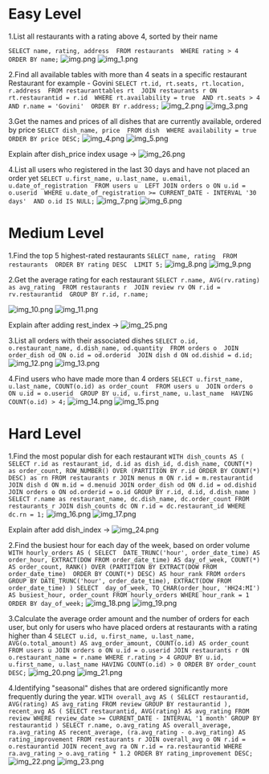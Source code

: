 # Easy Level
1.List all restaurants with a rating above 4, sorted by their name

``SELECT name, rating, address 
FROM restaurants 
WHERE rating > 4 
ORDER BY name;``
![img.png](img.png) ![img_1.png](img_1.png)

2.Find all available tables with more than 4 seats in a specific restaurant
Restaurant for example - Govini
``SELECT rt.id, rt.seats, rt.location, r.address 
FROM restauranttables rt 
JOIN restaurants r ON rt.restaurantid = r.id 
WHERE rt.availability = true 
  AND rt.seats > 4 
  AND r.name = 'Govini' 
ORDER BY r.address;``
![img_2.png](img_2.png) ![img_3.png](img_3.png)

3.Get the names and prices of all dishes that are currently available, ordered by price
``SELECT dish_name, price 
FROM dish 
WHERE availability = true 
ORDER BY price DESC;``
![img_4.png](img_4.png) ![img_5.png](img_5.png)

Explain after dish_price index usage -> ![img_26.png](img_26.png)

4.List all users who registered in the last 30 days and have not placed an order yet
``SELECT u.first_name, u.last_name, u.email, u.date_of_registration 
FROM users u 
LEFT JOIN orders o ON u.id = o.userid 
WHERE u.date_of_registration >= CURRENT_DATE - INTERVAL '30 days' 
  AND o.id IS NULL;``
![img_7.png](img_7.png)   ![img_6.png](img_6.png)

# Medium Level
1.Find the top 5 highest-rated restaurants
``SELECT name, rating 
FROM restaurants 
ORDER BY rating DESC 
LIMIT 5;``
![img_8.png](img_8.png) ![img_9.png](img_9.png)

2.Get the average rating for each restaurant
``SELECT r.name, AVG(rv.rating) as avg_rating 
FROM restaurants r 
JOIN review rv ON r.id = rv.restaurantid 
GROUP BY r.id, r.name;``

![img_10.png](img_10.png) ![img_11.png](img_11.png) 

Explain after adding rest_index -> ![img_25.png](img_25.png)

3.List all orders with their associated dishes
``SELECT o.id, o.restaurant_name, d.dish_name, od.quantity 
FROM orders o 
JOIN order_dish od ON o.id = od.orderid 
JOIN dish d ON od.dishid = d.id;``
![img_12.png](img_12.png) ![img_13.png](img_13.png)

4.Find users who have made more than 4 orders
``SELECT u.first_name, u.last_name, COUNT(o.id) as order_count 
FROM users u 
JOIN orders o ON u.id = o.userid 
GROUP BY u.id, u.first_name, u.last_name 
HAVING COUNT(o.id) > 4;``
![img_14.png](img_14.png) ![img_15.png](img_15.png)

# Hard Level
1.Find the most popular dish for each restaurant
``WITH dish_counts AS (
    SELECT
        r.id as restaurant_id,
        d.id as dish_id,
        d.dish_name,
        COUNT(*) as order_count,
        ROW_NUMBER() OVER (PARTITION BY r.id ORDER BY COUNT(*) DESC) as rn
    FROM restaurants r
             JOIN menus m ON r.id = m.restaurantid
             JOIN dish d ON m.id = d.menuid
             JOIN order_dish od ON d.id = od.dishid
             JOIN orders o ON od.orderid = o.id
    GROUP BY r.id, d.id, d.dish_name
)
SELECT
    r.name as restaurant_name,
    dc.dish_name,
    dc.order_count
FROM restaurants r
         JOIN dish_counts dc ON r.id = dc.restaurant_id
WHERE dc.rn = 1;``
![img_16.png](img_16.png)  ![img_17.png](img_17.png)

Explain after add dish_index -> ![img_24.png](img_24.png)

2.Find the busiest hour for each day of the week, based on order volume
``WITH hourly_orders AS (
  SELECT 
    DATE_TRUNC('hour', order_date_time) AS order_hour,
    EXTRACT(DOW FROM order_date_time) AS day_of_week,
    COUNT(*) AS order_count,
    RANK() OVER (PARTITION BY EXTRACT(DOW FROM order_date_time) 
                 ORDER BY COUNT(*) DESC) AS hour_rank
  FROM orders
  GROUP BY DATE_TRUNC('hour', order_date_time), EXTRACT(DOW FROM order_date_time)
)
SELECT 
  day_of_week,
  TO_CHAR(order_hour, 'HH24:MI') AS busiest_hour,
  order_count
FROM hourly_orders
WHERE hour_rank = 1
ORDER BY day_of_week;``
![img_18.png](img_18.png) ![img_19.png](img_19.png)

3.Calculate the average order amount and the number of orders for each user, but only for users who have placed orders at restaurants with a rating higher than 4
``SELECT u.id, u.first_name, u.last_name,
       AVG(o.total_amount) AS avg_order_amount,
       COUNT(o.id) AS order_count
FROM users u
         JOIN orders o ON u.id = o.userid
         JOIN restaurants r ON o.restaurant_name = r.name
WHERE r.rating > 4
GROUP BY u.id, u.first_name, u.last_name
HAVING COUNT(o.id) > 0
ORDER BY order_count DESC;``
![img_20.png](img_20.png) ![img_21.png](img_21.png)

4.Identifying "seasonal" dishes that are ordered significantly more frequently during the year.
``WITH overall_avg AS (
    SELECT restaurantid, AVG(rating) AS avg_rating
    FROM review
    GROUP BY restaurantid
),
     recent_avg AS (
         SELECT restaurantid, AVG(rating) AS avg_rating
         FROM review
         WHERE review_date >= CURRENT_DATE - INTERVAL '1 month'
         GROUP BY restaurantid
     )
SELECT
    r.name,
    o.avg_rating AS overall_average,
    ra.avg_rating AS recent_average,
    (ra.avg_rating - o.avg_rating) AS rating_improvement
FROM restaurants r
         JOIN overall_avg o ON r.id = o.restaurantid
         JOIN recent_avg ra ON r.id = ra.restaurantid
WHERE ra.avg_rating > o.avg_rating * 1.2
ORDER BY rating_improvement DESC;``
![img_22.png](img_22.png) ![img_23.png](img_23.png)